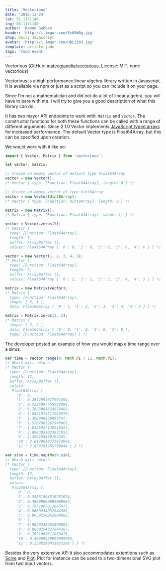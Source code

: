 ```yaml
---
title: 'Vectorious'
date: '2015-11-24'
lat: 51.1171140
lng: 56.1171140
author: 'Ramon Gebben'
header: 'http://i.imgur.com/Ex08W0g.jpg'
shop: Daily Javascript
avatar: 'http://i.imgur.com/UBLi3O3.jpg'
template: article.jade
tags: 'food event'
---
```


Vectorious (GitHub: [mateogianolio/vectorious](https://github.com/mateogianolio/vectorious), License: MIT, npm: vectorious)


Vectorious is a high performance linear algebra library written in Javascript.
It is available via npm or just as a script so you can include it on your page.

Since I'm not a mathematician and did not do a lot of linear algebra, you will have to bare with me.
I will try to give you a good description of what this library can do.

It has two mayor API endpoints to work with: `Matrix` and `Vector`.
The constructor functions for both these functions can be called with a range of different arguments.
Since 2.1.0 Vector implements [JavaScript typed arrays](https://developer.mozilla.org/en-US/docs/Web/JavaScript/Typed_arrays) for increased performance. The default Vector type is Float64Array, but this can be specified upon creation.

We would work with it like so:

```javascript
import { Vector, Matrix } from 'vectorious';

let vector, matrix;

// Create an empty vector of default type Float64Array
vector = new Vector();
/* Vector { type: [Function: Float64Array], length: 0 } */

// Create an empty vector of type Uint8Array
vector = new Vector(Uint8Array);
/* Vector { type: [Function: Uint8Array], length: 0 } */

matrix = new Matrix();
/* Matrix { type: [Function: Float64Array], shape: [] } */

vector = Vector.zeros(5);
/* Vector {
  type: [Function: Float64Array],
  length: 5,
  buffer: ArrayBuffer {},
  values: Float64Array { '0': 0, '1': 0, '2': 0, '3': 0, '4': 0 } } */

vector = new Vector(1, 2, 3, 4, 5);
/* Vector {
  type: [Function: Float64Array],
  length: 5,
  buffer: ArrayBuffer {},
  values: Float64Array { '0': 1, '1': 2, '2': 3, '3': 4, '4': 5 } } */

matrix = new Matrix(vector);
/* Matrix {
  type: [Function: Float64Array],
  shape: [ 5, 1 ],
  data: Float64Array { '0': 1, '1': 2, '2': 3, '3': 4, '4': 5 } } */

matrix = Matrix.zeros(2, 2);
/* Matrix {
  shape: [ 2, 2 ],
  data: Float64Array { '0': 0, '1': 0, '2': 0, '3': 0 },
  type: [Function: Float64Array] } */

```

The developer posted an example of how you would map a time range over a sinus.

```javascript
var time = Vector.range(0, Math.PI / 12, Math.PI);
// Which will return
/* Vector {
  type: [Function: Float64Array],
  length: 12,
  buffer: ArrayBuffer {},
  values:
   Float64Array {
     '0': 0,
     '1': 0.2617993877991494,
     '2': 0.5235987755982988,
     '3': 0.7853981633974483,
     '4': 1.0471975511965976,
     '5': 1.308996938995747,
     '6': 1.5707963267948963,
     '7': 1.8325957145940457,
     '8': 2.0943951023931953,
     '9': 2.356194490192345,
     '10': 2.6179938779914944,
     '11': 2.879793265790644 } } */

var sine = time.map(Math.sin);
// Which will return
/* Vector {
  type: [Function: Float64Array],
  length: 12,
  buffer: ArrayBuffer {},
  values:
   Float64Array {
     '0': 0,
     '1': 0.25881904510252074,
     '2': 0.49999999999999994,
     '3': 0.7071067811865475,
     '4': 0.8660254037844386,
     '5': 0.9659258262890682,
     '6': 1,
     '7': 0.9659258262890684,
     '8': 0.8660254037844387,
     '9': 0.7071067811865476,
     '10': 0.49999999999999994,
     '11': 0.2588190451025206 } } */

```

Besides the very extensive API it also accommodates extentions such as [Solve](https://github.com/mateogianolio/vectorious-solve) and [Plot](https://github.com/mateogianolio/vectorious-plot).
Plot for instance can be used to a two-dimensional SVG plot from two input vectors.

